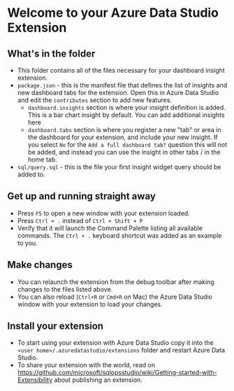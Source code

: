 # Welcome to your Azure Data Studio Extension

## What's in the folder
* This folder contains all of the files necessary for your dashboard insight extension.
* `package.json` - this is the manifest file that defines the list of insights and new dashboard tabs for the extension. Open this in Azure Data Studio and edit the `contributes` section to add new features.
  * `dashboard.insights` section is where your insight definition is added. This is a bar chart insight by default. You can add additional insights here
  * `dashboard.tabs` section is where you register a new "tab" or area in the dashboard for your extension, and include your new insight. If you select `No` for the `Add a full dashboard tab?` question this will not be added, and instead you can use the insight in other tabs / in the home tab.
* `sql/query.sql` - this is the file your first insight widget query should be added to.


## Get up and running straight away
* Press `F5` to open a new window with your extension loaded.
* Press `Ctrl + .` instead of `Ctrl + Shift + P`
* Verify that it will launch the Command Palette listing all available commands. The `Ctrl + .` keyboard shortcut was added as an example to you.

## Make changes
* You can relaunch the extension from the debug toolbar after making changes to the files listed above.
* You can also reload (`Ctrl+R` or `Cmd+R` on Mac) the Azure Data Studio window with your extension to load your changes.

## Install your extension
* To start using your extension with Azure Data Studio copy it into the `<user home>/.azuredatastudio/extensions` folder and restart Azure Data Studio.
* To share your extension with the world, read on https://github.com/microsoft/sqlopsstudio/wiki/Getting-started-with-Extensibility about publishing an extension.
